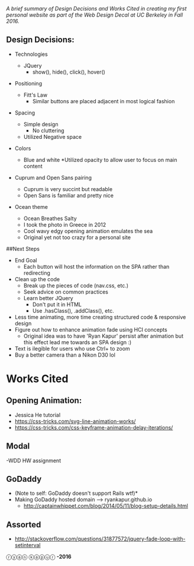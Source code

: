 
*A brief summary of Design Decisions and Works Cited in creating my first personal website as part of the Web Design Decal at UC Berkeley in Fall 2016.*


## Design Decisions:
* Technologies
	* JQuery
		* show(), hide(), click(), hover()
* Positioning
	* Fitt's Law
		* Similar buttons are placed adjacent in most logical fashion

* Spacing
	* Simple design
		* No cluttering
	* Utilized Negative space

* Colors
	* Blue and white
	*Utilized opacity to allow user to focus on main content

* Cuprum and Open Sans pairing
	* Cuprum is very succint but readable
	* Open Sans is familiar and pretty nice
* Ocean theme
	* Ocean Breathes Salty
	* I took the photo in Greece in 2012
	* Cool wavy edgy opening animation emulates the sea
	* Original yet not too crazy for a personal site

##Next Steps
* End Goal
	* Each button will host the information on the SPA rather than redirecting
* Clean up the code
	* Break up the pieces of code (nav.css, etc.)
	* Seek advice on common practices
	* Learn better JQuery
		* Don't put it in HTML
		* Use .hasClass(), .addClass(), etc.
* Less time animating, more time creating structured code & responsive design
* Figure out how to enhance animation fade using HCI concepts
	* Original idea was to have 'Ryan Kapur' persist after animation but this effect lead me towards an SPA design :)
* Text is ilegible for users who use Ctrl+ to zoom
* Buy a better camera than a Nikon D30 lol


# Works Cited


## Opening Animation:
* Jessica He tutorial
* https://css-tricks.com/svg-line-animation-works/
* https://css-tricks.com/css-keyframe-animation-delay-iterations/

## Modal
-WDD HW assignment

## GoDaddy 
* (Note to self: GoDaddy doesn't support Rails wtf)*
* Making GoDaddy hosted domain --> ryankapur.github.io
	* http://captainwhippet.com/blog/2014/05/11/blog-setup-details.html

## Assorted
* http://stackoverflow.com/questions/31877572/jquery-fade-loop-with-setinterval


ⓡⓨⓐⓝ ⓚⓐⓟⓤⓡ **-2016**

